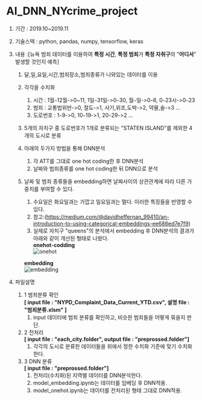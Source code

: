 # AI_DNN_NYcrime_project

1. 기간 : 2019.10~2019.11

2. 기술스택 : python, pandas, numpy, tensorflow, keras

3. 내용 :[뉴욕 범죄 데이터를 이용하여 **특정 시간**, **특정 범죄**가 **특정 자취구**의 "**어디서**" 발생할 것인지 예측]
    1. 달,일,요일,시간,범죄장소,범죄종류가 나와있는 데이터를 이용
    2. 각각을 수치화
        1. 시간 : 1월`~`12월->0~11, 1일`~`31일->0`~`30, 월`~`일->0`~`6, 0`~`23시->0`~`23
        2. 범죄 : 교통법위반->0, 절도->1, 사기,위조,도박->2, 약물,술->3 ...
        3. 도로번호 : 1`~`9->0, 10`~`19->1, 20`~`29->2 ...
    3. 5개의 자치구 중 도로번호가 1개로 분류되는 "STATEN ISLAND"를 제외한 4개의 도시로 분류
    4. 아래의 두가지 방법을 통해 DNN분석
        1. 각 ATT를 그대로 one hot coding한 후 DNN분석  
        2. 날짜와 범죄종류를 one hot coding한 뒤 DNN으로 분석
    5. 날짜 및 범죄 종류들을 embedding하면 날짜사이의 상관관계에 따라 다른 가중치를 부여할 수 있다.  
        1. 수요일은 화요일과는 가깝고 일요일과는 멀다. 이러한 특징들을 반영할 수 있다.  
        2. 참고:(https://medium.com/@davidheffernan_99410/an-introduction-to-using-categorical-embeddings-ee686ed7e7f9)  
        3. 실제로 자치구 "queens"의 분석에서 embedding 후 DNN분석의 결과가 아래와 같이 개선된 형태로 나왔다.  
        **onehot-codding**  
        ![onehot](https://user-images.githubusercontent.com/50386280/78471226-a499c100-776a-11ea-94cc-5be7afcd8115.png)
        
        **embedding**  
        ![embedding](https://user-images.githubusercontent.com/50386280/78471327-6d77df80-776b-11ea-8d77-681f18e1c4a6.png)

4. 파일설명
    1. 1 범죄분류 확인  
        **[ input file : "NYPD_Complaint_Data_Current_YTD.csv", 설명 file : "범죄분류.xlsm" ]** 
        1. input 데이터에 범죄 분류를 확인하고, 비슷한 범죄들을 어떻게 묶을지 판단.  
    2. 2 전처리  
        **[ input file : "each_city.folder", output file : "preprossed.folder"]**
        1. 각각의 도시로 분류한 데이터들을 위에서 정한 수치화 기준에 맞기 수치화 한다.
    3. 3 DNN 분류  
        **[ input file : "preprossed.folder"]**
        1. 전처리(수치화)된 지역별 데이터를 DNN분석한다.
        2. model_embedding.ipynb는 데이터를 임베딩 후 DNN적용.
        3. model_onehot.ipynb는 데이터를 전처리된 형태 그대로 DNN적용.
        
    
        
